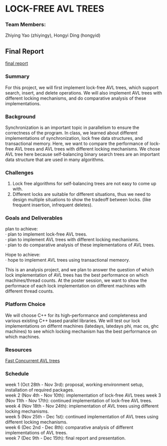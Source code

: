 # LOCK-FREE AVL TREES
### Team Members: 
Zhiying Yao (zhiyingy), Hongyi Ding (hongyid)

## Final Report
[final report](https://github.com/zhiyingy/zhiyingy.github.io/blob/zhiyingy-proposal/final.md)

### Summary

For this project, we will first implement lock-free AVL trees, which support search, insert, and delete operations. We will also implement AVL trees with different locking mechanisms, and do comparative analysis of these implementations. 

### Background

Synchronization is an important topic in parallelism to ensure the correctness of the program. In class, we learned about different implementations of synchronization, lock free data structures, and transactional memory. Here, we want to compare the performance of lock-free AVL trees and AVL trees with different locking mechanisms. We chose AVL tree here because self-balancing binary search trees are an important data structure that are used in many algorithms.

### Challenges
1. Lock free algorithms for self-balancing trees are not easy to come up with.<br />
2. Different locks are suitable for different situations, thus we need to design multiple situations to show the tradeoff between locks. (like frequent insertion, infrequent deletes).

### Goals and Deliverables

plan to achieve: <br />
· plan to implement lock-free AVL trees. <br />
· plan to implement AVL trees with different locking mechanisms. <br />
· plan to do comparative analysis of these implementations of AVL trees.

Hope to achieve: <br />
· hope to implement AVL trees using transactional memeory.

This is an analysis project, and we plan to answer the question of which lock implementation of AVL trees has the best performance on which machines/thread counts. At the poster session, we want to show the performace of each lock implementation on different machines with different thread counts. 

### Platform Choice
We will choose C++ for its high-performance and completeness and various existing C++ based parallel libraries. We will test our lock implementations on differnt machines (latedays, latedays phi, mac os, ghc machines) to see which locking mechanism has the best performance on which machines.

### Resources
[Fast Concurrent AVL trees](https://spcl.inf.ethz.ch/Teaching/2013-dphpc/final/8.pdf)

### Schedule
week 1 (Oct 28th - Nov 3rd): proposal, working environment setup, installation of required packages. <br />
week 2 (Nov 4th - Nov 10th): implementation of lock-free AVL trees
week 3 (Nov 11th - Nov 17th): continued implementation of lock-free AVL trees.<br />
week 4 (Nov 18th - Nov 24th): implementation of AVL trees using different locking mechanisms.<br />
week 5 (Nov 25th - Dec 1st): continued implementation of AVL trees using different locking mechanisms.<br />
week 6 (Dec 2nd - Dec 8th): comparative analysis of different implementations of AVL trees. <br />
week 7 (Dec 9th - Dec 15th): final report and presentation.<br />



